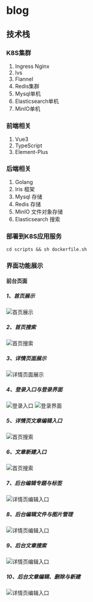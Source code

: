 # blog

## 技术栈
### K8S集群
1. Ingress Nginx
1. lvs
1. Flannel
1. Redis集群
1. Mysql单机
1. Elasticsearch单机
1. MinIO单机

### 前端相关
1. Vue3
1. TypeScript
1. Element-Plus

### 后端相关
1. Golang
1. Iris 框架
1. Mysql 存储
1. Redis 存储
1. MinIO 文件对象存储
1. Elasticsearch 搜索

### 部署到K8S应用服务
```shell 
cd scripts && sh dockerfile.sh
```

### 界面功能展示
#### 前台页面
##### 1、首页展示
![首页展示](https://gitee.com/itsos/blog/raw/master/pics/site/首页展示.jpg)
##### 2、首页搜索
![首页搜索](https://gitee.com/itsos/blog/raw/master/pics/site/首页搜素.jpg)
##### 3、详情页面展示
![详情页面展示](https://gitee.com/itsos/blog/raw/master/pics/site/详情页面展示.jpg)
##### 4、登录入口与登录界面
![登录入口](https://gitee.com/itsos/blog/raw/master/pics/site/登录入口.jpg)
![登录界面](https://gitee.com/itsos/blog/raw/master/pics/site/登录界面.jpg)
##### 5、详情页文章编辑入口
![首页搜索](https://gitee.com/itsos/blog/raw/master/pics/site/编辑入口.jpg)
##### 6、文章新建入口
![首页搜索](https://gitee.com/itsos/blog/raw/master/pics/site/新建文章入口.jpg)
##### 7、后台编辑专题与标签
![详情页编辑入口](https://gitee.com/itsos/blog/raw/master/pics/site/设置专题与标签.jpg)
##### 8、后台编辑文件与图片管理
![详情页编辑入口](https://gitee.com/itsos/blog/raw/master/pics/site/文章文件管理.jpg)
##### 9、后台文章搜索
![详情页编辑入口](https://gitee.com/itsos/blog/raw/master/pics/site/后台搜索文章.jpg)
##### 10、后台文章编辑、删除与新建
![详情页编辑入口](https://gitee.com/itsos/blog/raw/master/pics/site/后台文章新建与删除.jpg)
